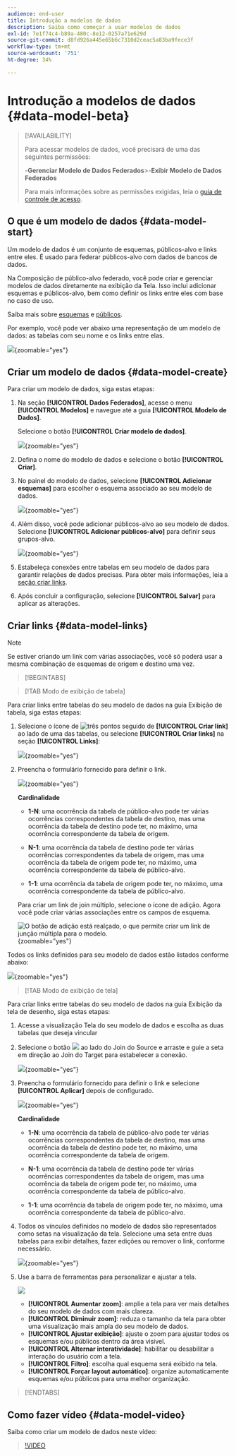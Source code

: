 ```yaml
---
audience: end-user
title: Introdução a modelos de dados
description: Saiba como começar a usar modelos de dados
exl-id: 7e1f74c4-b89a-480c-8e12-0257a71e629d
source-git-commit: d8fd926a445e65b6c7310d2ceac5a83ba9fece3f
workflow-type: tm+mt
source-wordcount: '751'
ht-degree: 34%

---
```



# Introdução a modelos de dados {#data-model-beta}

>[!AVAILABILITY]
>
>Para acessar modelos de dados, você precisará de uma das seguintes permissões:
>
>-**Gerenciar Modelo de Dados Federados**
>&#x200B;>-**Exibir Modelo de Dados Federados**
>
>Para mais informações sobre as permissões exigidas, leia o [guia de controle de acesso](/help/governance-privacy-security/access-control.md).

## O que é um modelo de dados {#data-model-start}

Um modelo de dados é um conjunto de esquemas, públicos-alvo e links entre eles. É usado para federar públicos-alvo com dados de bancos de dados.

Na Composição de público-alvo federado, você pode criar e gerenciar modelos de dados diretamente na exibição da Tela. Isso inclui adicionar esquemas e públicos-alvo, bem como definir os links entre eles com base no caso de uso.

Saiba mais sobre [esquemas](../customer/schemas.md#schema-start) e [públicos](../start/audiences.md).

Por exemplo, você pode ver abaixo uma representação de um modelo de dados: as tabelas com seu nome e os links entre elas.

![](assets/datamodel.png){zoomable="yes"}

## Criar um modelo de dados {#data-model-create}

Para criar um modelo de dados, siga estas etapas:

1. Na seção **[!UICONTROL Dados Federados]**, acesse o menu **[!UICONTROL Modelos]** e navegue até a guia **[!UICONTROL Modelo de Dados]**.

   Selecione o botão **[!UICONTROL Criar modelo de dados]**.

   ![](assets/datamodel_create.png){zoomable="yes"}

2. Defina o nome do modelo de dados e selecione o botão **[!UICONTROL Criar]**.

3. No painel do modelo de dados, selecione **[!UICONTROL Adicionar esquemas]** para escolher o esquema associado ao seu modelo de dados.

   ![](assets/datamodel_schemas.png){zoomable="yes"}

4. Além disso, você pode adicionar públicos-alvo ao seu modelo de dados. Selecione **[!UICONTROL Adicionar públicos-alvo]** para definir seus grupos-alvo.

   ![](assets/datamodel-audiences.png){zoomable="yes"}

5. Estabeleça conexões entre tabelas em seu modelo de dados para garantir relações de dados precisas. Para obter mais informações, leia a [seção criar links](#data-model-links).

6. Após concluir a configuração, selecione **[!UICONTROL Salvar]** para aplicar as alterações.

## Criar links {#data-model-links}

>[!NOTE]
>
>Se estiver criando um link com várias associações, você só poderá usar a mesma combinação de esquemas de origem e destino uma vez.

>[!BEGINTABS]

>[!TAB Modo de exibição de tabela]

Para criar links entre tabelas do seu modelo de dados na guia Exibição de tabela, siga estas etapas:

1. Selecione o ícone de ![três pontos](/help/assets/icons/more.png) seguido de **[!UICONTROL Criar link]** ao lado de uma das tabelas, ou selecione **[!UICONTROL Criar links]** na seção **[!UICONTROL Links]**:

   ![](assets/datamodel_createlinks.png){zoomable="yes"}

2. Preencha o formulário fornecido para definir o link.

   ![](assets/datamodel_link.png){zoomable="yes"}

   **Cardinalidade**

   * **1-N**: uma ocorrência da tabela de público-alvo pode ter várias ocorrências correspondentes da tabela de destino, mas uma ocorrência da tabela de destino pode ter, no máximo, uma ocorrência correspondente da tabela de origem.

   * **N-1**: uma ocorrência da tabela de destino pode ter várias ocorrências correspondentes da tabela de origem, mas uma ocorrência da tabela de origem pode ter, no máximo, uma ocorrência correspondente da tabela de público-alvo.

   * **1-1**: uma ocorrência da tabela de origem pode ter, no máximo, uma ocorrência correspondente da tabela de público-alvo.

   Para criar um link de join múltiplo, selecione o ícone de adição. Agora você pode criar várias associações entre os campos de esquema.

   ![O botão de adição está realçado, o que permite criar um link de junção múltipla para o modelo.](assets/multi-join.png){zoomable="yes"}

Todos os links definidos para seu modelo de dados estão listados conforme abaixo:

![](assets/datamodel_alllinks.png){zoomable="yes"}

>[!TAB Modo de exibição de tela]

Para criar links entre tabelas do seu modelo de dados na guia Exibição da tela de desenho, siga estas etapas:

1. Acesse a visualização Tela do seu modelo de dados e escolha as duas tabelas que deseja vincular

2. Selecione o botão ![](assets/do-not-localize/Smock_AddCircle_18_N.svg) ao lado do Join do Source e arraste e guie a seta em direção ao Join do Target para estabelecer a conexão.

   ![](assets/datamodel.gif){zoomable="yes"}

3. Preencha o formulário fornecido para definir o link e selecione **[!UICONTROL Aplicar]** depois de configurado.

   ![](assets/datamodel-canvas-1.png){zoomable="yes"}

   **Cardinalidade**

   * **1-N**: uma ocorrência da tabela de público-alvo pode ter várias ocorrências correspondentes da tabela de destino, mas uma ocorrência da tabela de destino pode ter, no máximo, uma ocorrência correspondente da tabela de origem.

   * **N-1**: uma ocorrência da tabela de destino pode ter várias ocorrências correspondentes da tabela de origem, mas uma ocorrência da tabela de origem pode ter, no máximo, uma ocorrência correspondente da tabela de público-alvo.

   * **1-1**: uma ocorrência da tabela de origem pode ter, no máximo, uma ocorrência correspondente da tabela de público-alvo.

4. Todos os vínculos definidos no modelo de dados são representados como setas na visualização da tela. Selecione uma seta entre duas tabelas para exibir detalhes, fazer edições ou remover o link, conforme necessário.

   ![](assets/datamodel-canvas-2.png){zoomable="yes"}

5. Use a barra de ferramentas para personalizar e ajustar a tela.

   ![](assets/datamodel-canvas-3.png)

   * **[!UICONTROL Aumentar zoom]**: amplie a tela para ver mais detalhes do seu modelo de dados com mais clareza.
   * **[!UICONTROL Diminuir zoom]**: reduza o tamanho da tela para obter uma visualização mais ampla do seu modelo de dados.
   * **[!UICONTROL Ajustar exibição]**: ajuste o zoom para ajustar todos os esquemas e/ou públicos dentro da área visível.
   * **[!UICONTROL Alternar interatividade]**: habilitar ou desabilitar a interação do usuário com a tela.
   * **[!UICONTROL Filtro]**: escolha qual esquema será exibido na tela.
   * **[!UICONTROL Forçar layout automático]**: organize automaticamente esquemas e/ou públicos para uma melhor organização.

>[!ENDTABS]

## Como fazer vídeo {#data-model-video}

Saiba como criar um modelo de dados neste vídeo:

>[!VIDEO](https://video.tv.adobe.com/v/3432020)
